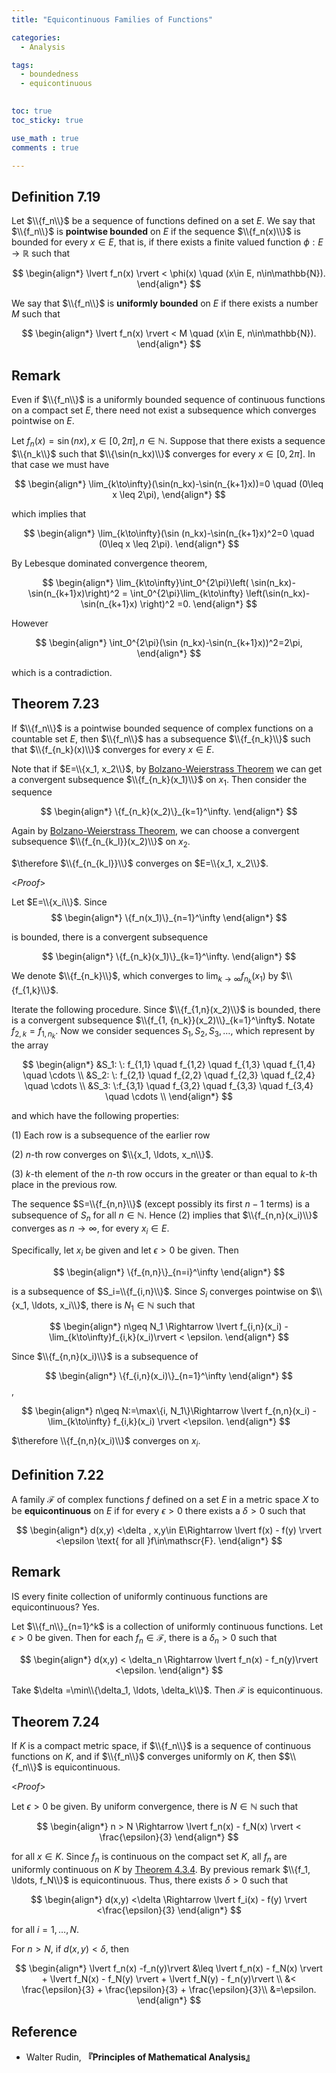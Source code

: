 ```yaml
---
title: "Equicontinuous Families of Functions"

categories:
  - Analysis

tags:
  - boundedness
  - equicontinuous 

 
toc: true
toc_sticky: true

use_math : true
comments : true

---
```


## Definition 7.19
Let $\\{f_n\\}$ be a sequence of functions defined on a set $E$. We say that $\\{f_n\\}$ is **pointwise bounded** on $E$ if the sequence $\\{f_n(x)\\}$ is bounded for every $x\in E$, that is, if there exists a finite valued function $\phi: E\to\mathbb{R}$ such that

$$
\begin{align*}
\lvert f_n(x) \rvert < \phi(x) \quad (x\in E, n\in\mathbb{N}).
\end{align*}
$$

We say that $\\{f_n\\}$ is **uniformly bounded** on $E$ if there exists a number $M$ such that

$$
\begin{align*}
\lvert f_n(x) \rvert < M \quad (x\in E, n\in\mathbb{N}).
\end{align*}
$$

## Remark
Even if $\\{f_n\\}$ is a uniformly bounded sequence of continuous functions on a compact set $E$, there need not exist a subsequence which converges pointwise on $E$.

Let $f_n(x) = \sin (nx), x\in [0,2\pi], n\in\mathbb{N}$. Suppose that there exists a sequence $\\{n_k\\}$ such that $\\{\sin(n_kx)\\}$ converges for every $x\in [0,2\pi]$. In that case we must have

$$
\begin{align*}
\lim_{k\to\infty}(\sin(n_kx)-\sin(n_{k+1}x))=0 \quad (0\leq x \leq 2\pi),
\end{align*}
$$

which implies that 


$$
\begin{align*}
\lim_{k\to\infty}(\sin (n_kx)-\sin(n_{k+1}x)^2=0 \quad (0\leq x \leq 2\pi).
\end{align*}
$$

By Lebesque dominated convergence theorem,


$$
\begin{align*}
\lim_{k\to\infty}\int_0^{2\pi}\left( \sin(n_kx)-\sin(n_{k+1}x)\right)^2 = \int_0^{2\pi}\lim_{k\to\infty} \left(\sin(n_kx)-\sin(n_{k+1}x) \right)^2 =0.
\end{align*}
$$

However

$$
\begin{align*}
\int_0^{2\pi}(\sin (n_kx)-\sin(n_{k+1}x))^2=2\pi,
\end{align*}
$$

which is a contradiction.

$$\tag*{$\square$}$$


## Theorem 7.23
If $\\{f_n\\}$ is a pointwise bounded sequence of complex functions on a countable set $E$, then $\\{f_n\\}$ has a subsequence $\\{f_{n_k}\\}$ such that $\\{f_{n_k}(x)\\}$ converges for every $x\in E$.


Note that if $E=\\{x_1, x_2\\}$, by [Bolzano-Weierstrass Theorem](https://seanie12.github.io/blog/analysis/subsequence-bolzano-weierstrass/#theorem-2410-bolzano-weierstrass-theorem) we can get a convergent subsequence $\\{f_{n_k}(x_1)\\}$ on $x_1$. Then consider the sequence 

$$
\begin{align*}
\{f_{n_k}(x_2)\}_{k=1}^\infty.
\end{align*}
$$

Again by [Bolzano-Weierstrass Theorem](https://seanie12.github.io/blog/analysis/subsequence-bolzano-weierstrass/#theorem-2410-bolzano-weierstrass-theorem), we can choose a convergent subsequence $\\{f_{n_{k_l}}(x_2)\\}$ on $x_2$.  

$\therefore $\\{f_{n_{k_l}}\\}$ converges on $E=\\{x_1, x_2\\}$.

<*Proof*>

Let $E=\\{x_i\\}$. Since 
$$
\begin{align*}
\{f_n(x_1)\}_{n=1}^\infty
\end{align*}
$$ 

is bounded, there is a convergent subsequence 

$$
\begin{align*}
\{f_{n_k}(x_1)\}_{k=1}^\infty.
\end{align*}
$$

We denote $\\{f_{n_k}\\}$, which converges to $\lim_{k\to\infty}f_{n_k}(x_1)$ by $\\{f_{1,k}\\}$.

Iterate the following procedure. Since $\\{f_{1,n}(x_2)\\}$ is bounded, there is a convergent subsequence $\\{f_{1, {n_k}}(x_2)\\}_{k=1}^\infty$. Notate $f_{2,k}=f_{1,n_k}$. Now we consider sequences $S_1, S_2, S_3,\ldots$, which represent by the array


$$
\begin{align*}
&S_1: \: f_{1,1} \quad f_{1,2} \quad f_{1,3} \quad f_{1,4} \quad \cdots \\
&S_2: \: f_{2,1} \quad f_{2,2} \quad f_{2,3} \quad f_{2,4} \quad \cdots \\
&S_3: \:f_{3,1} \quad f_{3,2} \quad f_{3,3} \quad f_{3,4} \quad \cdots \\
\end{align*}
$$

and which have the following properties:

(1) Each row is a subsequence of the earlier row

(2)  $n$-th row converges on $\\{x_1, \ldots, x_n\\}$.

(3) $k$-th element of the $n$-th row occurs in the greater or than equal to $k$-th place in the previous row.

The sequence $S=\\{f_{n,n}\\}$ (except possibly its first $n-1$ terms) is a subsequence of $S_n$ for all $n\in\mathbb{N}$. Hence (2) implies that $\\{f_{n,n}(x_i)\\}$ converges as $n\to\infty$, for every $x_i\in E$.

Specifically, let $x_i$ be given and let $\epsilon >0$ be given. Then 

$$
\begin{align*}
\{f_{n,n}\}_{n=i}^\infty
\end{align*}
$$

 is a subsequence of $S_i=\\{f_{i,n}\\}$. Since $S_i$ converges pointwise on $\\{x_1, \ldots, x_i\\}$, there is $N_1\in\mathbb{N}$ such that 

$$
\begin{align*}
n\geq N_1 \Rightarrow \lvert f_{i,n}(x_i) - \lim_{k\to\infty}f_{i,k}(x_i)\rvert < \epsilon.
\end{align*}
$$

 Since $\\{f_{n,n}(x_i)\\}$ is a subsequence of 
 
$$
\begin{align*}
\{f_{i,n}(x_i)\}_{n=1}^\infty
\end{align*}
$$,  

$$
\begin{align*}
n\geq N:=\max\{i, N_1\}\Rightarrow \lvert f_{n,n}(x_i) - \lim_{k\to\infty} f_{i,k}(x_i) \rvert <\epsilon.
\end{align*}
$$

$\therefore \\{f_{n,n}(x_i)\\}$ converges on $x_i$.

$$\tag*{$\square$}$$

## Definition 7.22
A family $\mathscr{F}$ of complex functions $f$ defined on a set $E$ in a metric space $X$ to be **equicontinuous** on $E$ if for every $\epsilon>0$ there exists a $\delta>0$ such that 

$$
\begin{align*}
d(x,y) <\delta , x,y\in E\Rightarrow \lvert f(x) - f(y) \rvert <\epsilon \text{ for all }f\in\mathscr{F}.
\end{align*}
$$

## Remark
IS every finite collection of uniformly continuous functions are equicontinuous? Yes.

Let $\\{f_n\\}_{n=1}^k$ is a collection of uniformly continuous functions. Let $\epsilon > 0$ be given. Then for each $f_n\in\mathscr{F}$, there is a $\delta_n>0$ such that 

$$
\begin{align*}
d(x,y) < \delta_n \Rightarrow \lvert f_n(x) - f_n(y)\rvert <\epsilon.
\end{align*}
$$

Take $\delta =\min\\{\delta_1, \ldots, \delta_k\\}$. Then $\mathscr{F}$ is equicontinuous.

## Theorem 7.24
If $K$ is a compact metric space, if $\\{f_n\\}$ is a sequence of continuous functions on $K$, and if $\\{f_n\\}$ converges uniformly on $K$, then  $$\\{f_n\\}$ is equicontinuous.

<*Proof*> 

Let $\epsilon >0$ be given. By uniform convergence, there is $N\in\mathbb{N}$ such that 

$$
\begin{align*}
n > N \Rightarrow \lvert f_n(x) - f_N(x) \rvert < \frac{\epsilon}{3}
\end{align*}
$$

for all $x\in K$. Since $f_n$ is continuous on the compact set $K$, all $f_n$ are uniformly continuous  on $K$ by [Theorem 4.3.4](https://seanie12.github.io/blog/analysis/uniform-continuity/#theorem-434). By previous remark $\\{f_1, \ldots, f_N\\}$ is equicontinuous. Thus, there exists $\delta>0$ such that 

$$
\begin{align*}
d(x,y) <\delta \Rightarrow \lvert f_i(x) - f(y) \rvert <\frac{\epsilon}{3}
\end{align*}
$$

for all $i=1,\ldots, N$.

For $n> N$, if $d(x,y)<\delta$, then

$$
\begin{align*}
\lvert f_n(x) -f_n(y)\rvert &\leq \lvert f_n(x) - f_N(x) \rvert + \lvert f_N(x) - f_N(y) \rvert + \lvert f_N(y) - f_n(y)\rvert  \\
&< \frac{\epsilon}{3} + \frac{\epsilon}{3} + \frac{\epsilon}{3}\\
&=\epsilon.
\end{align*}
$$
 
$$\tag*{$\square$}$$

## Reference
- Walter Rudin, **『**Principles of Mathematical Analysis**』**
